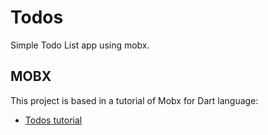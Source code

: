 # Todos

Simple Todo List app using mobx.

## MOBX

This project is based in a tutorial of Mobx for Dart language:

- [Todos tutorial](https://mobx.netlify.app/examples/todos)
